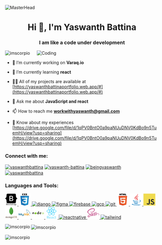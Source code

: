 ![MasterHead](https://c4.wallpaperflare.com/wallpaper/122/85/216/geek-programmer-black-background-wallpaper-preview.jpg)
<h1 align="center">Hi 👋, I'm Yaswanth Battina</h1>
<h3 align="center">I am like a code under development</h3>
<img align="right" alt="Coding" width="400" src="https://miro.medium.com/v2/resize:fit:1360/1*zVnWJtyGOX_kUIDm6ccCfQ.gif"/>
<p align="left"> <img src="https://komarev.com/ghpvc/?username=imscorpio&label=Profile%20views&color=0e75b6&style=flat" alt="imscorpio" /> </p>

- 🔭 I’m currently working on **Varaq.io**

- 🌱 I’m currently learning **react**

- 👨‍💻 All of my projects are available at [https://yaswanthbattinaportfolio.web.app/#](https://yaswanthbattinaportfolio.web.app/#)

- 💬 Ask me about **JavaScript and react**

- 📫 How to reach me **workwithyaswanth@gmail.com**

- 📄 Know about my experiences [https://drive.google.com/file/d/1qPV0BntO0a9paNUuDNV0KdBo9n5TuemH/view?usp=sharing](https://drive.google.com/file/d/1qPV0BntO0a9paNUuDNV0KdBo9n5TuemH/view?usp=sharing)

<h3 align="left">Connect with me:</h3>
<p align="left">
<a href="https://dev.to/yaswanthbattina" target="blank"><img align="center" src="https://raw.githubusercontent.com/rahuldkjain/github-profile-readme-generator/master/src/images/icons/Social/devto.svg" alt="yaswanthbattina" height="30" width="40" /></a>
<a href="https://linkedin.com/in/yaswanth-battina" target="blank"><img align="center" src="https://raw.githubusercontent.com/rahuldkjain/github-profile-readme-generator/master/src/images/icons/Social/linked-in-alt.svg" alt="yaswanth-battina" height="30" width="40" /></a>
<a href="https://instagram.com/beingyaswanth" target="blank"><img align="center" src="https://raw.githubusercontent.com/rahuldkjain/github-profile-readme-generator/master/src/images/icons/Social/instagram.svg" alt="beingyaswanth" height="30" width="40" /></a>
<a href="https://www.hackerrank.com/yaswanthbattina" target="blank"><img align="center" src="https://raw.githubusercontent.com/rahuldkjain/github-profile-readme-generator/master/src/images/icons/Social/hackerrank.svg" alt="yaswanthbattina" height="30" width="40" /></a>
</p>

<h3 align="left">Languages and Tools:</h3>
<p align="left"> <a href="https://getbootstrap.com" target="_blank" rel="noreferrer"> <img src="https://raw.githubusercontent.com/devicons/devicon/master/icons/bootstrap/bootstrap-plain-wordmark.svg" alt="bootstrap" width="40" height="40"/> </a> <a href="https://www.w3schools.com/css/" target="_blank" rel="noreferrer"> <img src="https://raw.githubusercontent.com/devicons/devicon/master/icons/css3/css3-original-wordmark.svg" alt="css3" width="40" height="40"/> </a> <a href="https://www.djangoproject.com/" target="_blank" rel="noreferrer"> <img src="https://cdn.worldvectorlogo.com/logos/django.svg" alt="django" width="40" height="40"/> </a> <a href="https://www.figma.com/" target="_blank" rel="noreferrer"> <img src="https://www.vectorlogo.zone/logos/figma/figma-icon.svg" alt="figma" width="40" height="40"/> </a> <a href="https://firebase.google.com/" target="_blank" rel="noreferrer"> <img src="https://www.vectorlogo.zone/logos/firebase/firebase-icon.svg" alt="firebase" width="40" height="40"/> </a> <a href="https://cloud.google.com" target="_blank" rel="noreferrer"> <img src="https://www.vectorlogo.zone/logos/google_cloud/google_cloud-icon.svg" alt="gcp" width="40" height="40"/> </a> <a href="https://git-scm.com/" target="_blank" rel="noreferrer"> <img src="https://www.vectorlogo.zone/logos/git-scm/git-scm-icon.svg" alt="git" width="40" height="40"/> </a> <a href="https://www.w3.org/html/" target="_blank" rel="noreferrer"> <img src="https://raw.githubusercontent.com/devicons/devicon/master/icons/html5/html5-original-wordmark.svg" alt="html5" width="40" height="40"/> </a> <a href="https://www.java.com" target="_blank" rel="noreferrer"> <img src="https://raw.githubusercontent.com/devicons/devicon/master/icons/java/java-original.svg" alt="java" width="40" height="40"/> </a> <a href="https://developer.mozilla.org/en-US/docs/Web/JavaScript" target="_blank" rel="noreferrer"> <img src="https://raw.githubusercontent.com/devicons/devicon/master/icons/javascript/javascript-original.svg" alt="javascript" width="40" height="40"/> </a> <a href="https://www.mongodb.com/" target="_blank" rel="noreferrer"> <img src="https://raw.githubusercontent.com/devicons/devicon/master/icons/mongodb/mongodb-original-wordmark.svg" alt="mongodb" width="40" height="40"/> </a> <a href="https://www.mysql.com/" target="_blank" rel="noreferrer"> <img src="https://raw.githubusercontent.com/devicons/devicon/master/icons/mysql/mysql-original-wordmark.svg" alt="mysql" width="40" height="40"/> </a> <a href="https://nodejs.org" target="_blank" rel="noreferrer"> <img src="https://raw.githubusercontent.com/devicons/devicon/master/icons/nodejs/nodejs-original-wordmark.svg" alt="nodejs" width="40" height="40"/> </a> <a href="https://reactjs.org/" target="_blank" rel="noreferrer"> <img src="https://raw.githubusercontent.com/devicons/devicon/master/icons/react/react-original-wordmark.svg" alt="react" width="40" height="40"/> </a> <a href="https://reactnative.dev/" target="_blank" rel="noreferrer"> <img src="https://reactnative.dev/img/header_logo.svg" alt="reactnative" width="40" height="40"/> </a> <a href="https://sass-lang.com" target="_blank" rel="noreferrer"> <img src="https://raw.githubusercontent.com/devicons/devicon/master/icons/sass/sass-original.svg" alt="sass" width="40" height="40"/> </a> <a href="https://tailwindcss.com/" target="_blank" rel="noreferrer"> <img src="https://www.vectorlogo.zone/logos/tailwindcss/tailwindcss-icon.svg" alt="tailwind" width="40" height="40"/> </a> </p>

<p><img align="left" src="https://github-readme-stats.vercel.app/api/top-langs?username=imscorpio&show_icons=true&locale=en&layout=compact" alt="imscorpio" /></p>

<p>&nbsp;<img align="center" src="https://github-readme-stats.vercel.app/api?username=imscorpio&show_icons=true&locale=en" alt="imscorpio" /></p>

<p><img align="center" src="https://github-readme-streak-stats.herokuapp.com/?user=imscorpio&" alt="imscorpio" /></p>
